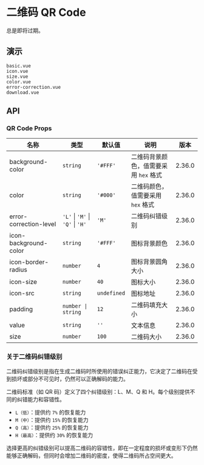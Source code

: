 # 二维码 QR Code

总是即将过期。

## 演示

```demo
basic.vue
icon.vue
size.vue
color.vue
error-correction.vue
download.vue
```

## API

### QR Code Props

| 名称 | 类型 | 默认值 | 说明 | 版本 |
| --- | --- | --- | --- | --- |
| background-color | `string` | `'#FFF'` | 二维码背景颜色，值需要采用 `hex` 格式 | 2.36.0 |
| color | `string` | `'#000'` | 二维码颜色，值需要采用 `hex` 格式 | 2.36.0 |
| error-correction-level | `'L'` \| `'M'` \| `'Q'` \| `'H'` | `'M'` | 二维码纠错级别 | 2.36.0 |
| icon-background-color | `string` | `'#FFF'` | 图标背景颜色 | 2.36.0 |
| icon-border-radius | `number` | `4` | 图标背景圆角大小 | 2.36.0 |
| icon-size | `number` | `40` | 图标大小 | 2.36.0 |
| icon-src | `string` | `undefined` | 图标地址 | 2.36.0 |
| padding | `number \| string` | `12` | 二维码填充大小 | 2.36.0 |
| value | `string` | `''` | 文本信息 | 2.36.0 |
| size | `number` | `100` | 二维码大小 | 2.36.0 |

### 关于二维码纠错级别

二维码纠错级别是指在生成二维码时所使用的错误纠正能力，它决定了二维码在受到损坏或部分不可见时，仍然可以正确解码的能力。

二维码标准（如 QR 码）定义了四个纠错级别：L、M、Q 和 H。每个级别提供不同的纠错能力和容错性。

- `L（低）`：提供约 `7%` 的恢复能力
- `M（中）`：提供约 `15%` 的恢复能力
- `Q（高）`：提供约 `25%` 的恢复能力
- `H（最高）`：提供约 `30%` 的恢复能力

选择更高的纠错级别可以提高二维码的容错性，即在一定程度的损坏或变形下仍然能够正确解码，但同时会增加二维码的密度，使得二维码所占空间更大。
